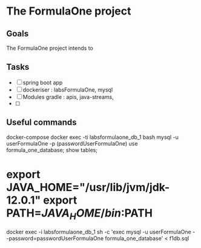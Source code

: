 # The FormulaOne project
## Goals
The FormulaOne project intends to

## Tasks
 - [ ] spring boot app
 - [ ] dockeriser : labsFormulaOne, mysql 
 - [ ] Modules gradle : apis, java-streams, 
 - [ ] 

## Useful commands
docker-compose
docker exec -ti labsformulaone_db_1 bash
mysql -u userFormulaOne -p
    (passwordUserFormulaOne)
use formula_one_database;
show tables;

export JAVA_HOME="/usr/lib/jvm/jdk-12.0.1"
export PATH=$JAVA_HOME/bin:$PATH
=======================
docker exec -i labsformulaone_db_1 sh -c 'exec mysql -u userFormulaOne --password=passwordUserFormulaOne formula_one_database' < f1db.sql


